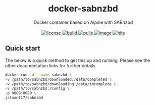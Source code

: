 <h1 align="center">
  docker-sabnzbd
</h1>

<p align="center">
  Docker container based on Alpine with SABnzbd
  <br/><br/>

  <a href="https://github.com/jsloan117/docker-sabnzbd/blob/master/LICENSE">
    <img alt="license" src="https://img.shields.io/badge/License-GPLv3-blue.svg" />
  </a>
  <a href="https://travis-ci.org/jsloan117/docker-sabnzbd">
    <img alt="build" src="https://travis-ci.org/jsloan117/docker-sabnzbd.svg?branch=master" />
  </a>
  <a href="https://hub.docker.com/repository/docker/jsloan117/sabnzbd">
    <img alt="pulls" src="https://img.shields.io/docker/pulls/jsloan117/sabnzbd.svg" />
  </a>
  <a href="https://microbadger.com/images/jsloan117/sabnzbd">
    <img alt="image" src="https://images.microbadger.com/badges/image/jsloan117/sabnzbd.svg" />
  </a>
  <a href="http://hits.dwyl.io/jsloan117/docker-sabnzbd">
    <img alt="hits" src="http://hits.dwyl.io/jsloan117/docker-sabnzbd.svg" />
  </a>
</p>

## Quick start

The below is a quick method to get this up and running. Please see the other documentation links for further details.

``` bash
docker run -d --name sabnzbd \
-v /path/to/sabnzbd/downloaded:/data/completed \
-v /path/to/sabnzbd/downloading:/data/incomplete \
-v /path/to/sabnzbd:/config \
-p 8080:8080 \
jsloan117/sabnzbd
```
